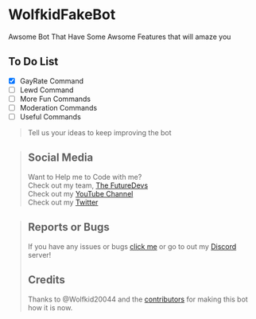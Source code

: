 # WolfkidFakeBot
Awsome Bot That Have Some Awsome Features that will amaze you

## To Do List
- [X] GayRate Command
- [ ] Lewd Command
- [ ] More Fun Commands
- [ ] Moderation Commands
- [ ] Useful Commands
> Tell us your ideas 
> to keep improving the bot


> ## Social Media
> Want to Help me to Code with me? <br>
> Check out my team, [The FutureDevs](https://github.com/FutureDeveloperZ)<br>
> Check out my [YouTube Channel](www.youtube.com/c/Wolfkid)<br>
> Check out my [Twitter](https://twitter.com/@TheRealWolfkid)

> ## Reports or Bugs
> If you have any issues or bugs [click me](https://github.com/Wolfkid200444/FakeWolfkidBOT/issues) or go to out my [Discord](https://discord.gg/Z42u23M) server!
>
> ## Credits
> Thanks to @Wolfkid20044 and the [contributors](https://github.com/FutureDeveloperZ/FakeWolfkid/graphs/contributors) for making this bot how it is now.